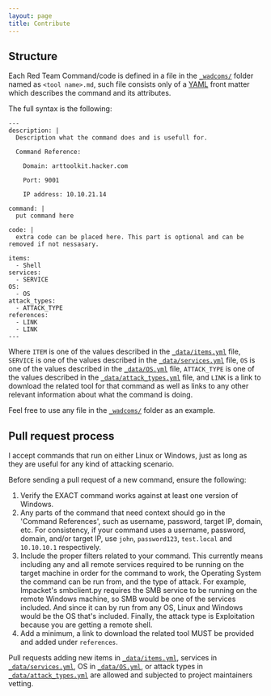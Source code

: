 ```yaml
---
layout: page
title: Contribute
---
```


## Structure

Each Red Team Command/code is defined in a file in the [`_wadcoms/`] folder named as `<tool name>.md`, such file consists only of a [YAML] front matter which describes the command and its attributes.

The full syntax is the following:

```
---
description: |
  Description what the command does and is usefull for.

  Command Reference:

  	Domain: arttoolkit.hacker.com

  	Port: 9001

  	IP address: 10.10.21.14
    
command: |
  put command here

code: |
  extra code can be placed here. This part is optional and can be removed if not nessasary. 

items:
  - Shell
services:
  - SERVICE
OS:
  - OS
attack_types:
  - ATTACK_TYPE
references:
  - LINK
  - LINK
---
```

Where `ITEM` is one of the values described in the [`_data/items.yml`] file, `SERVICE` is one of the values described in the [`_data/services.yml`] file, `OS` is one of the values described in the [`_data/OS.yml`] file, `ATTACK_TYPE` is one of the values described in the [`_data/attack_types.yml`] file, and `LINK` is a link to download the related tool for that command as well as links to any other relevant information about what the command is doing. 

Feel free to use any file in the [`_wadcoms/`] folder as an example.

## Pull request process

I accept commands that run on either Linux or Windows, just as long as they are useful for any kind of attacking scenario.

Before sending a pull request of a new command, ensure the following:

1. Verify the EXACT command works against at least one version of Windows.
2. Any parts of the command that need context should go in the 'Command References', such as username, password, target IP, domain, etc. For consistency, if your command uses a username, password, domain, and/or target IP, use `john`, `password123`, `test.local` and `10.10.10.1` respectively.
3. Include the proper filters related to your command. This currently means including any and all remote services required to be running on the target machine in order for the command to work, the Operating System the command can be run from, and the type of attack. For example, Impacket's smbclient.py requires the SMB service to be running on the remote Windows machine, so SMB would be one of the services included. And since it can by run from any OS, Linux and Windows would be the OS that's included. Finally, the attack type is Exploitation because you are getting a remote shell.
4. Add a minimum, a link to download the related tool MUST be provided and added under `references`.

Pull requests adding new items in [`_data/items.yml`], services in [`_data/services.yml`], OS in [`_data/OS.yml`], or attack types in [`_data/attack_types.yml`] are allowed and subjected to project maintainers vetting.

[YAML]: http://yaml.org/
[`_wadcoms/`]: https://github.com/arttoolkit/arttoolkit.github.io/tree/master/_wadcoms
[`_data/services.yml`]: https://github.com/arttoolkit/arttoolkit.github.io/blob/master/_data/services.yml
[`_data/items.yml`]: https://github.com/arttoolkit/arttoolkit.github.io/blob/master/_data/items.yml
[`_data/OS.yml`]: https://github.com/arttoolkit/arttoolkit.github.io/blob/master/_data/OS.yml
[`_data/attack_types.yml`]: https://github.com/arttoolkit/arttoolkit.github.io/blob/master/_data/attack_types.yml
